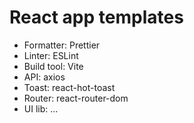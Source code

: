 # React app templates

- Formatter: Prettier
- Linter: ESLint
- Build tool: Vite
- API: axios
- Toast: react-hot-toast
- Router: react-router-dom
- UI lib: ...
